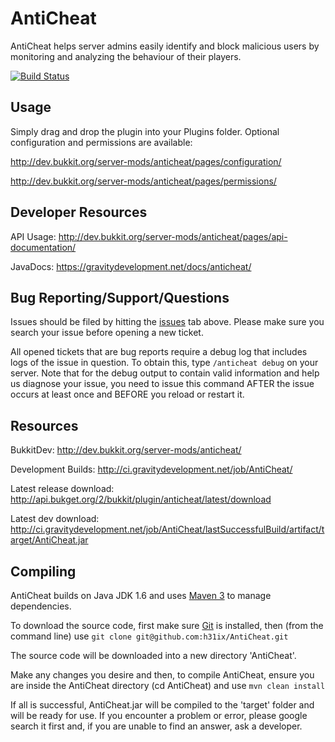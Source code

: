 AntiCheat
=============

AntiCheat helps server admins easily identify and block malicious users by monitoring and analyzing the behaviour of their players.

[![Build Status](https://travis-ci.org/h31ix/AntiCheat.png?branch=master)](https://travis-ci.org/h31ix/AntiCheat)

Usage
-------
Simply drag and drop the plugin into your Plugins folder. Optional configuration and permissions are available:

http://dev.bukkit.org/server-mods/anticheat/pages/configuration/

http://dev.bukkit.org/server-mods/anticheat/pages/permissions/

Developer Resources
-------
API Usage: http://dev.bukkit.org/server-mods/anticheat/pages/api-documentation/

JavaDocs: https://gravitydevelopment.net/docs/anticheat/

Bug Reporting/Support/Questions
------------

Issues should be filed by hitting the [issues](https://github.com/h31ix/AntiCheat/issues?state=open) tab above. Please make sure you search your issue before opening a new ticket.

All opened tickets that are bug reports require a debug log that includes logs of the issue in question. To obtain this, type `/anticheat debug` on your server. Note that for the debug output to contain valid information and help us diagnose your issue, you need to issue this command AFTER the issue occurs at least once and BEFORE you reload or restart it.

Resources
-------
BukkitDev: http://dev.bukkit.org/server-mods/anticheat/

Development Builds: http://ci.gravitydevelopment.net/job/AntiCheat/

Latest release download: http://api.bukget.org/2/bukkit/plugin/anticheat/latest/download

Latest dev download: http://ci.gravitydevelopment.net/job/AntiCheat/lastSuccessfulBuild/artifact/target/AntiCheat.jar

Compiling
-------

AntiCheat builds on Java JDK 1.6 and uses [Maven 3](http://maven.apache.org/download.cgi) to manage dependencies.

To download the source code, first make sure [Git](http://git-scm.com/) is installed, then (from the command line) use
```git clone git@github.com:h31ix/AntiCheat.git```

The source code will be downloaded into a new directory 'AntiCheat'.

Make any changes you desire and then, to compile AntiCheat, ensure you are inside the AntiCheat directory (cd AntiCheat) and use
```mvn clean install```

If all is successful, AntiCheat.jar will be compiled to the 'target' folder and will be ready for use. If you encounter a problem or error, please google search it first and, if you are unable to find an answer, ask a developer.

